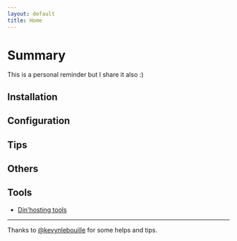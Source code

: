 ```yaml
---
layout: default
title: Home
---
```


# Summary

This is a personal reminder but I share it also :)

## Installation



## Configuration




## Tips




## Others



## Tools

- [Din'hosting tools](http://outils.dinhosting.fr)


------------------------------------------------------------
Thanks to [@kevynlebouille](http://twitter.com/kevynlebouille) for some helps and tips.
